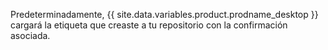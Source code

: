 Predeterminadamente, {{ site.data.variables.product.prodname_desktop }} cargará la etiqueta que creaste a tu repositorio con la confirmación asociada.
